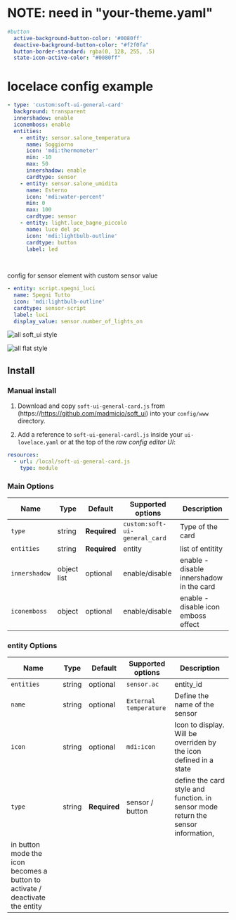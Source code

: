 # NOTE: need in "your-theme.yaml"
```yaml
#button
  active-background-button-color: '#0080ff'
  deactive-background-button-color: "#f2f0fa"
  button-border-standard: rgba(0, 128, 255, .5)
  state-icon-active-color: "#0080ff"
```

# locelace config example

```yaml
- type: 'custom:soft-ui-general-card'
  background: transparent
  innershadow: enable
  iconemboss: enable
  entities:
    - entity: sensor.salone_temperatura
      name: Soggiorno
      icon: 'mdi:thermometer'
      min: -10
      max: 50
      innershadow: enable
      cardtype: sensor
    - entity: sensor.salone_umidita
      name: Esterno
      icon: 'mdi:water-percent'
      min: 0
      max: 100
      cardtype: sensor
    - entity: light.luce_bagno_piccolo
      name: luce del pc
      icon: 'mdi:lightbulb-outline'
      cardtype: button
      label: led
        
        
```
config for sensor element with custom sensor value

```yaml
- entity: script.spegni_luci
  name: Spegni Tutto
  icon: 'mdi:lightbulb-outline'
  cardtype: sensor-script
  label: luci
  display_value: sensor.number_of_lights_on
```                            
                            
                            
                            
![all](examples/soft_ui_style.png)
soft_ui style


![all](examples/flat_style.png)
flat style



## Install

### Manual install

1. Download and copy `soft-ui-general-card.js` from (https://https://github.com/madmicio/soft_ui) into your `config/www` directory.

2. Add a reference to `soft-ui-general-cardl.js` inside your `ui-lovelace.yaml` or at the top of the *raw config editor UI*:

  ```yaml
  resources:
    - url: /local/soft-ui-general-card.js
      type: module
  ```

### Main Options
| Name | Type | Default | Supported options | Description |
| -------------- | ----------- | ------------ | ------------------------------------------------ | --------------------------------------------------------------------------------------------------------------------------------------------------------------------------------------------------------------------------------------------------------------------------------------------------------------------------------------------- |
| `type` | string | **Required** | `custom:soft-ui-general_card` | Type of the card |
| `entities` | string | **Required** | entity | list of entitity |
| `innershadow` | object list | optional | enable/disable | enable - disable innershadow in the card |
| `iconemboss` | object | optional | enable/disable | enable - disable icon emboss effect |

### entity Options
| Name | Type | Default | Supported options | Description |
| -------------- | ----------- | ------------ | ------------------------------------------------ | --------------------------------------------------------------------------------------------------------------------------------------------------------------------------------------------------------------------------------------------------------------------------------------------------------------------------------------------- |
| `entities` | string | optional | `sensor.ac` | entity_id |
| `name` | string | optional | `External temperature` | Define the name of the sensor |
| `icon` | string | optional | `mdi:icon` | Icon to display. Will be overriden by the icon defined in a state |
| `type` | string | **Required** | sensor / button | define the card style and function. in sensor mode return the sensor information, 
in button mode the icon becomes a button to activate / deactivate the entity |
